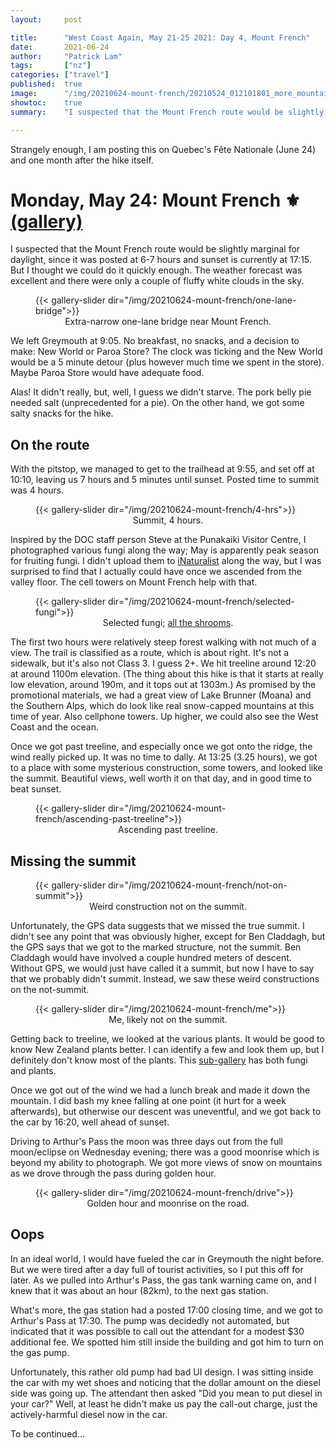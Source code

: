 ```yaml
---
layout:     post

title:      "West Coast Again, May 21-25 2021: Day 4, Mount French"
date:       2021-06-24
author:     "Patrick Lam"
tags:       ["nz"]
categories: ["travel"]
published:  true
image:      "/img/20210624-mount-french/20210524_012101801_more_mountains.PANO.webp"
showtoc:    true
summary:    "I suspected that the Mount French route would be slightly marginal for daylight, since it was posted at 6-7 hours and sunset is currently at 17:15. But I thought we could do it quickly enough. The weather forecast was excellent and there were only a couple of fluffy white clouds in the sky."

---
```


<style>
.post-heading h1  { color: white; }
.meta { color: white; }
</style>

Strangely enough, I am posting this on Quebec's Fête Nationale (June 24) and one month
after the hike itself.

# Monday, May 24: Mount French ⚜ [(gallery)](https://gallery.patricklam.ca/index.php?/category/1336)

I suspected that the Mount French route would be slightly marginal for
daylight, since it was posted at 6-7 hours and sunset is currently at
17:15. But I thought we could do it quickly enough. The weather
forecast was excellent and there were only a couple of fluffy white
clouds in the sky.

<figure>
{{< gallery-slider dir="/img/20210624-mount-french/one-lane-bridge">}}
<figcaption style="text-align:center">Extra-narrow one-lane bridge near Mount French.</figcaption>
</figure>

We left Greymouth at 9:05. No breakfast, no snacks, and a
decision to make: New World or Paroa Store?  The clock was ticking and
the New World would be a 5 minute detour (plus however much time we
spent in the store). Maybe Paroa Store would have adequate food.

Alas! It didn't really, but, well, I guess we didn't starve. The pork
belly pie needed salt (unprecedented for a pie). On the other hand, 
we got some salty snacks for the hike.

## On the route

With the pitstop, we managed to get to the trailhead at 9:55, and set
off at 10:10, leaving us 7 hours and 5 minutes until sunset. Posted
time to summit was 4 hours.

<figure>
{{< gallery-slider dir="/img/20210624-mount-french/4-hrs">}}
<figcaption style="text-align:center">Summit, 4 hours.</figcaption>
</figure>

Inspired by the DOC staff person Steve at the Punakaiki Visitor Centre, I photographed
various fungi along the way; May is apparently peak season for
fruiting fungi. I didn't upload them to
[iNaturalist](https://www.inaturalist.org) along the way, but I was
surprised to find that I actually could have once we ascended from the
valley floor. The cell towers on Mount French help with that.

<figure>
{{< gallery-slider dir="/img/20210624-mount-french/selected-fungi">}}
<figcaption style="text-align:center">Selected fungi; <a href="https://gallery.patricklam.ca/index.php?/category/1337">all the shrooms</a>.</figcaption>
</figure>

The first two hours were relatively steep forest walking with not much
of a view. The trail is classified as a route, which is about
right. It's not a sidewalk, but it's also not Class 3. I guess 2+. We
hit treeline around 12:20 at around 1100m elevation.  (The thing about
this hike is that it starts at really low elevation, around 190m, and
it tops out at 1303m.) As promised by the promotional materials, we
had a great view of Lake Brunner (Moana) and the Southern Alps, which
do look like real snow-capped mountains at this time of year. Also
cellphone towers. Up higher, we could also see the West Coast and the
ocean.

Once we got past treeline, and especially once we got onto the ridge,
the wind really picked up.  It was no time to dally. At 13:25 (3.25
hours), we got to a place with some mysterious construction, some
towers, and looked like the summit. Beautiful views, well worth it on that day, and in good time to beat sunset.

<figure>
{{< gallery-slider dir="/img/20210624-mount-french/ascending-past-treeline">}}
<figcaption style="text-align:center">Ascending past treeline.</figcaption>
</figure>

## Missing the summit

<figure>
{{< gallery-slider dir="/img/20210624-mount-french/not-on-summit">}}
<figcaption style="text-align:center">Weird construction not on the summit.</figcaption>
</figure>

Unfortunately, the GPS data suggests that we missed the true summit.  I
didn't see any point that was obviously higher, except for Ben
Claddagh, but the GPS says that we got to the marked structure, not
the summit. Ben Claddagh would have involved a couple hundred meters
of descent.  Without GPS, we would just have called it a summit, but
now I have to say that we probably didn't summit. Instead, we saw these weird constructions on the not-summit.

<figure>
{{< gallery-slider dir="/img/20210624-mount-french/me">}}
<figcaption style="text-align:center">Me, likely not on the summit.</figcaption>
</figure>

Getting back to treeline, we looked at the various plants. It would be good to know
New Zealand plants better. I can identify a few and look them up, but I definitely
don't know most of the plants. This [sub-gallery](https://gallery.patricklam.ca/index.php?/category/1337) has both fungi and plants.

Once we got out of the wind we had a lunch break and made it down the
mountain.  I did bash my knee falling at one point (it hurt for a week
afterwards), but otherwise our descent was uneventful, and we got back to the
car by 16:20, well ahead of sunset.

Driving to Arthur's Pass the moon was three days out from the full moon/eclipse on 
Wednesday evening; there was a good moonrise which is beyond my ability to photograph.
We got more views of snow on mountains as we drove through the pass during golden hour.

<figure>
{{< gallery-slider dir="/img/20210624-mount-french/drive">}}
<figcaption style="text-align:center">Golden hour and moonrise on the road.</figcaption>
</figure>


## Oops

In an ideal world, I would have fueled the car in Greymouth the night before.
But we were tired after a day full of tourist activities, so I put this off for later.
As we pulled into Arthur's Pass, the gas tank warning came on, and I knew that it was
about an hour (82km), to the next gas station. 

What's more, the gas station had a posted 17:00 closing time, and we
got to Arthur's Pass at 17:30. The pump was decidedly not automated,
but indicated that it was possible to call out the attendant for a
modest $30 additional fee. We spotted him still inside the building and got
him to turn on the gas pump.

Unfortunately, this rather old pump had bad UI design. I was sitting inside the car with my wet shoes and noticing
that the dollar amount on the diesel side was going up. The attendant
then asked "Did you mean to put diesel in your car?" Well, at least he
didn't make us pay the call-out charge, just the actively-harmful diesel 
now in the car.

To be continued...